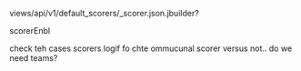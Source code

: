 views/api/v1/default_scorers/_scorer.json.jbuilder?

scorerEnbl


check teh cases scorers logif fo chte ommucunal scorer versus not..  do we need teams?
